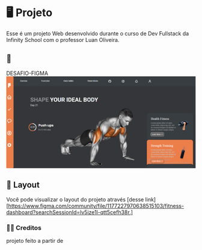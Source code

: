# 🖥️ Projeto

Esse é um projeto Web desenvolvido durante o curso de Dev Fullstack da Infinity School com o professor Luan Oliveira.

## 🔎 
DESAFIO-FIGMA 
![](./assents/img/print.png)


## 🎨 Layout

Você pode visualizar o layout do projeto através
[desse link][https://www.figma.com/community/file/1177227970638515103/fitness-dashboard?searchSessionId=lv5ize1l-qtt5cefh38r.]

### 🧑‍💻 Creditos

projeto feito a partir de [](https://www.figma.com/@uifry)
